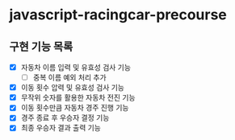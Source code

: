 # javascript-racingcar-precourse

## 구현 기능 목록

- [x] 자동차 이름 입력 및 유효성 검사 기능
  - [ ] 중복 이름 예외 처리 추가
- [x] 이동 횟수 압력 및 유효성 검사 기능
- [x] 무작위 숫자를 활용한 자동차 전진 기능
- [x] 이동 횟수만큼 자동차 경주 진행 기능
- [x] 경주 종료 후 우승자 결정 기능
- [x] 최종 우승자 결과 출력 기능
